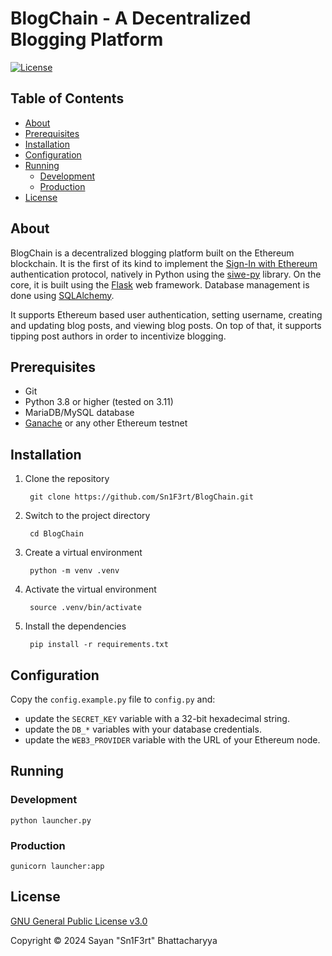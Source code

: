 # BlogChain - A Decentralized Blogging Platform

[![License](https://img.shields.io/github/license/Sn1F3rt/BlogChain)](LICENSE)

## Table of Contents

- [About](#about)
- [Prerequisites](#prerequisites)
- [Installation](#installation)
- [Configuration](#configuration)
- [Running](#running)
  - [Development](#development)
  - [Production](#production)
- [License](#license)

## About

BlogChain is a decentralized blogging platform built on the Ethereum blockchain. It is the first of its kind to implement the [Sign-In with Ethereum](https://login.xyz/) authentication protocol, natively in Python using the [siwe-py](https://pypi.org/project/siwe/) library. On the core, it is built using the [Flask](https://flask.palletsprojects.com/) web framework. Database management is done using [SQLAlchemy](https://www.sqlalchemy.org/). 

It supports Ethereum based user authentication, setting username, creating and updating blog posts, and viewing blog posts. On top of that, it supports tipping post authors in order to incentivize blogging.

## Prerequisites

- Git
- Python 3.8 or higher (tested on 3.11)
- MariaDB/MySQL database
- [Ganache](https://www.trufflesuite.com/ganache) or any other Ethereum testnet

## Installation

1. Clone the repository

   ```shell
    git clone https://github.com/Sn1F3rt/BlogChain.git
   ```
   
2. Switch to the project directory

   ```shell
    cd BlogChain
   ```
   
3. Create a virtual environment

   ```shell
    python -m venv .venv
   ```
   
4. Activate the virtual environment

   ```shell
    source .venv/bin/activate
   ```
   
5. Install the dependencies

   ```shell
    pip install -r requirements.txt
   ```

## Configuration

Copy the `config.example.py` file to `config.py` and:

- update the `SECRET_KEY` variable with a 32-bit hexadecimal string.
- update the `DB_*` variables with your database credentials.
- update the `WEB3_PROVIDER` variable with the URL of your Ethereum node.

## Running

### Development

```shell
python launcher.py
```

### Production

```shell
gunicorn launcher:app
```

## License

[GNU General Public License v3.0](LICENSE)

Copyright &copy; 2024 Sayan "Sn1F3rt" Bhattacharyya

